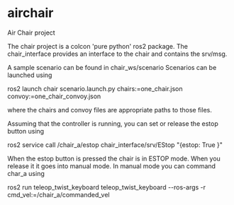 # airchair
Air Chair project

The chair project is a colcon 'pure python' ros2 package. The chair_interface provides an interface to 
the chair and contains the srv/msg.

A sample scenario can be found in chair_ws/scenario
Scenarios can be launched using

ros2 launch chair scenario.launch.py chairs:=one_chair.json  convoy:=one_chair_convoy.json

where the chairs and convoy files are appropriate paths to those files.

Assuming that the controller is running, you can set or release the estop button using

ros2 service call /chair_a/estop chair_interface/srv/EStop "{estop: True }"

When the estop button is pressed the chair is in ESTOP mode. When you release it it goes into manual mode. In manual mode you can command char_a using

ros2 run teleop_twist_keyboard teleop_twist_keyboard --ros-args -r cmd_vel:=/chair_a/commanded_vel



